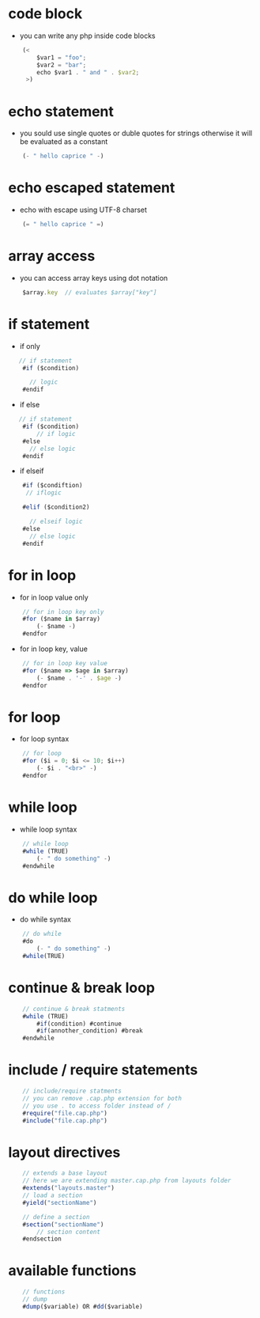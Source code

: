 # code block
- you can write any php inside code blocks

```js
    (<
        $var1 = "foo";
        $var2 = "bar";
        echo $var1 . " and " . $var2;
     >)
```

# echo statement
- you sould use single quotes or duble quotes for strings otherwise it will be evaluated as a constant
```js
    (- " hello caprice " -)
```

# echo escaped statement
- echo with escape using UTF-8 charset
```js
    (= " hello caprice " =)
```

# array access
- you can access array keys using dot notation
```js
    $array.key  // evaluates $array["key"]
```

# if statement
- if only
```js
   // if statement
    #if ($condition)

      // logic
    #endif
```
- if else
```js
   // if statement
    #if ($condition)
        // if logic
    #else
      // else logic
    #endif
```
- if elseif
```js
    #if ($condiftion)
     // iflogic

    #elif ($condition2)

      // elseif logic
    #else
      // else logic
    #endif
```

# for in loop
- for in loop value only
```js
    // for in loop key only
    #for ($name in $array)
        (- $name -)
    #endfor
```
- for in loop key, value
```js
    // for in loop key value
    #for ($name => $age in $array)
        (- $name . '-' . $age -)
    #endfor
```

# for loop
- for loop syntax
```js
    // for loop
    #for ($i = 0; $i <= 10; $i++)
        (- $i . "<br>" -)
    #endfor
```

# while loop
- while loop syntax
```js
    // while loop
    #while (TRUE)
        (- " do something" -)
    #endwhile
```

# do while loop
- do while syntax
```js
    // do while 
    #do
        (- " do something" -)
    #while(TRUE)
```

# continue & break loop
```js
    // continue & break statments
    #while (TRUE)
        #if(condition) #continue
        #if(annother_condition) #break
    #endwhile
```

# include / require statements
```js
    // include/require statments
    // you can remove .cap.php extension for both
    // you use . to access folder instead of /
    #require("file.cap.php")
    #include("file.cap.php")
```

# layout directives
```js
    // extends a base layout
    // here we are extending master.cap.php from layouts folder
    #extends("layouts.master")
    // load a section
    #yield("sectionName")

    // define a section
    #section("sectionName")
        // section content
    #endsection
```

# available functions
```js
    // functions
    // dump
    #dump($variable) OR #dd($variable)
```